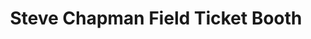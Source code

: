 ---
title: "Steve Chapman Field Ticket Booth"
url: /corpus-christi/steve-chapman-field-ticket-booth/
shop: ticket
---